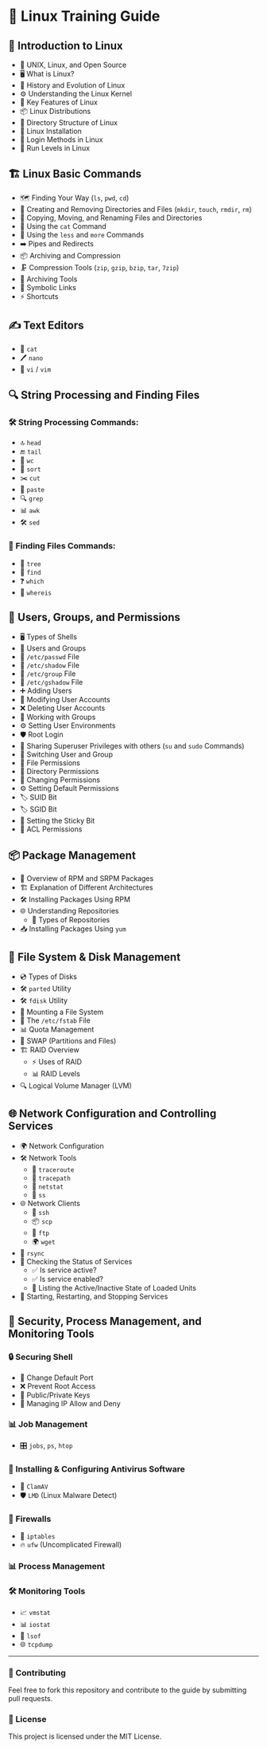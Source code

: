# 🐧 Linux Training Guide

## 📌 Introduction to Linux
- 📜 UNIX, Linux, and Open Source
- 🖥️ What is Linux?
- 📅 History and Evolution of Linux
- ⚙️ Understanding the Linux Kernel
- 🔑 Key Features of Linux
- 📦 Linux Distributions
- 📂 Directory Structure of Linux
- 💾 Linux Installation
- 🔐 Login Methods in Linux
- 🔄 Run Levels in Linux

## 🏗️ Linux Basic Commands
- 🗺️ Finding Your Way (`ls`, `pwd`, `cd`)
- 📁 Creating and Removing Directories and Files (`mkdir`, `touch`, `rmdir`, `rm`)
- 🔄 Copying, Moving, and Renaming Files and Directories
- 📜 Using the `cat` Command
- 📖 Using the `less` and `more` Commands
- ➡️ Pipes and Redirects
- 📦 Archiving and Compression
- 🗜️ Compression Tools (`zip`, `gzip`, `bzip`, `tar`, `7zip`)
- 🎁 Archiving Tools
- 🔗 Symbolic Links
- ⚡ Shortcuts

## ✍️ Text Editors
- 📝 `cat`
- 🖊️ `nano`
- 🎨 `vi` / `vim`

## 🔍 String Processing and Finding Files
### 🛠️ String Processing Commands:
- 🔝 `head`
- 🔚 `tail`
- 🔢 `wc`
- 📑 `sort`
- ✂️ `cut`
- 🔗 `paste`
- 🔍 `grep`
- 📊 `awk`
- 🛠️ `sed`

### 🔎 Finding Files Commands:
- 🌳 `tree`
- 🔦 `find`
- ❓ `which`
- 📌 `whereis`

## 👥 Users, Groups, and Permissions
- 🖥️ Types of Shells
- 🏢 Users and Groups
- 📄 `/etc/passwd` File
- 🔐 `/etc/shadow` File
- 📂 `/etc/group` File
- 🔏 `/etc/gshadow` File
- ➕ Adding Users
- 🔄 Modifying User Accounts
- ❌ Deleting User Accounts
- 👥 Working with Groups
- ⚙️ Setting User Environments
- 🛡️ Root Login
- 🔄 Sharing Superuser Privileges with others (`su` and `sudo` Commands)
- 🔀 Switching User and Group
- 🔑 File Permissions
- 📂 Directory Permissions
- 🔄 Changing Permissions
- ⚙️ Setting Default Permissions
- 🏷️ SUID Bit
- 🏷️ SGID Bit
- 📌 Setting the Sticky Bit
- 🔐 ACL Permissions

## 📦 Package Management
- 📂 Overview of RPM and SRPM Packages
- 🏗️ Explanation of Different Architectures
- 🛠️ Installing Packages Using RPM
- 🌐 Understanding Repositories
  - 🏪 Types of Repositories
- 📥 Installing Packages Using `yum`

## 💾 File System & Disk Management
- 💿 Types of Disks
- 🛠️ `parted` Utility
- 🛠️ `fdisk` Utility
- 📂 Mounting a File System
- 📝 The `/etc/fstab` File
- 📊 Quota Management
- 🔄 SWAP (Partitions and Files)
- 🏗️ RAID Overview
  - ⚡ Uses of RAID
  - 📊 RAID Levels
- 🔍 Logical Volume Manager (LVM)

## 🌐 Network Configuration and Controlling Services
- 🌍 Network Configuration
- 🛠️ Network Tools
  - 🔄 `traceroute`
  - 🔄 `tracepath`
  - 📡 `netstat`
  - 📡 `ss`
- 🌐 Network Clients
  - 🔐 `ssh`
  - 📦 `scp`
  - 📂 `ftp`
  - 🌍 `wget`
- 🔄 `rsync`
- 📌 Checking the Status of Services
  - ✅ Is service active?
  - ✅ Is service enabled?
  - 📜 Listing the Active/Inactive State of Loaded Units
- 🔄 Starting, Restarting, and Stopping Services

## 🔐 Security, Process Management, and Monitoring Tools
### 🔒 Securing Shell
- 🔄 Change Default Port
- ❌ Prevent Root Access
- 🔑 Public/Private Keys
- 📜 Managing IP Allow and Deny

### 📊 Job Management
- 🎛️ `jobs`, `ps`, `htop`

### 🦠 Installing & Configuring Antivirus Software
- 🔬 `ClamAV`
- 🛡️ `LMD` (Linux Malware Detect)

### 🏰 Firewalls
- 🚧 `iptables`
- 🔥 `ufw` (Uncomplicated Firewall)

### 📊 Process Management
### 🛠️ Monitoring Tools
- 📈 `vmstat`
- 📊 `iostat`
- 🔎 `lsof`
- 🌐 `tcpdump`

---
### 🤝 Contributing
Feel free to fork this repository and contribute to the guide by submitting pull requests.

### 📜 License
This project is licensed under the MIT License.
